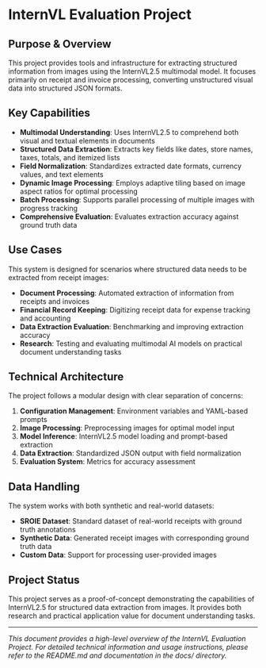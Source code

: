 # InternVL Evaluation Project

## Purpose & Overview

This project provides tools and infrastructure for extracting structured information from images using the InternVL2.5 multimodal model. It focuses primarily on receipt and invoice processing, converting unstructured visual data into structured JSON formats.

## Key Capabilities

- **Multimodal Understanding**: Uses InternVL2.5 to comprehend both visual and textual elements in documents
- **Structured Data Extraction**: Extracts key fields like dates, store names, taxes, totals, and itemized lists
- **Field Normalization**: Standardizes extracted date formats, currency values, and text elements
- **Dynamic Image Processing**: Employs adaptive tiling based on image aspect ratios for optimal processing
- **Batch Processing**: Supports parallel processing of multiple images with progress tracking
- **Comprehensive Evaluation**: Evaluates extraction accuracy against ground truth data

## Use Cases

This system is designed for scenarios where structured data needs to be extracted from receipt images:

- **Document Processing**: Automated extraction of information from receipts and invoices
- **Financial Record Keeping**: Digitizing receipt data for expense tracking and accounting
- **Data Extraction Evaluation**: Benchmarking and improving extraction accuracy
- **Research**: Testing and evaluating multimodal AI models on practical document understanding tasks

## Technical Architecture

The project follows a modular design with clear separation of concerns:

1. **Configuration Management**: Environment variables and YAML-based prompts
2. **Image Processing**: Preprocessing images for optimal model input
3. **Model Inference**: InternVL2.5 model loading and prompt-based extraction
4. **Data Extraction**: Standardized JSON output with field normalization
5. **Evaluation System**: Metrics for accuracy assessment

## Data Handling

The system works with both synthetic and real-world datasets:

- **SROIE Dataset**: Standard dataset of real-world receipts with ground truth annotations
- **Synthetic Data**: Generated receipt images with corresponding ground truth data
- **Custom Data**: Support for processing user-provided images

## Project Status

This project serves as a proof-of-concept demonstrating the capabilities of InternVL2.5 for structured data extraction from images. It provides both research and practical application value for document understanding tasks.

---

*This document provides a high-level overview of the InternVL Evaluation Project. For detailed technical information and usage instructions, please refer to the README.md and documentation in the docs/ directory.*